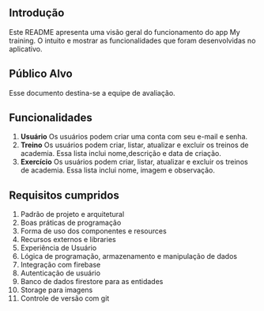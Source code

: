## Introdução
Este README apresenta uma visão geral do funcionamento do app My training.
O intuito e mostrar as funcionalidades que foram desenvolvidas no aplicativo.

## Público Alvo
Esse documento destina-se a equipe de avaliação.

## Funcionalidades
1. **Usuário** Os usuários podem criar uma conta com seu e-mail e senha.
2. **Treino** Os usuários podem criar, listar, atualizar e excluir os treinos de academia. Essa lista inclui nome,descrição e data de criação.
3. **Exercício** Os usuários podem criar, listar, atualizar e excluir os treinos de academia. Essa lista inclui nome, imagem e observação.

## Requisitos cumpridos
1.  Padrão de projeto e arquitetural
2.  Boas práticas de programação
3.  Forma de uso dos componentes e resources
4.  Recursos externos e libraries
5.  Experiência de Usuário
6.  Lógica de programação, armazenamento e manipulação de dados
7.  Integração com firebase
8.  Autenticação de usuário
9.  Banco de dados firestore para as entidades
10. Storage para imagens
11. Controle de versão com git

